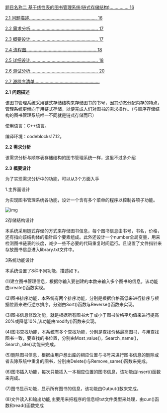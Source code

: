 [题目名称二 基于线性表的图书管理系统(链式存储结构)............... 16](#_Toc28681831)

[2.1 问题描述...................................................... 16]()

[2.2 需求分析...................................................... 17](#_Toc28681833)

[2.3 概要设计...................................................... 17](#_Toc28681834)

[2.4 流程图........................................................ 18](#_Toc28681835)

[2.5 详细设计...................................................... 18](#_Toc28681836)

[2.6 测试分析...................................................... 20](#_Toc28681837)

[2.7 源程序清单.................................................... ](#_Toc28681838)

**2.1** **问题描述**

该图书管理系统采用链式存储结构来存储图书的书号，因其动态分配内存的特点，管理系统更倾向于用链式存储，以便完成人们对图书的需求操作。（与顺序存储结构的图书管理系统唯一不同就是链式存储而已）

使用语言：C++语言。

编译环境：codeblocks17.12。

**2.2** **需求分析**

该需求分析与顺序表存储结构的图书管理系统一样，这里不过多介绍

**2.3** **概要设计**

为了实现需求分析中的功能，可以从3个方面入手

1.主界面设计

为实现图书管理系统各功能，设计一个含有多个菜单的程序以控制各项子功能。

 

![img](file:///C:/Users/ADMINI~1/AppData/Local/Temp/msohtmlclip1/01/clip_image002.png)

 

2存储结构设计

 本系统采用链式存储的方式来存储图书信息，每个图书信息由书号，书名，价格，还有指向该结构体的指针四个要素组成。此外还设计一个number全局变量，用来检测图书链表的长度，减少一些不必要的代码重复时间运行。且设置了文件指针来存放图书信息进入library.txt文件中。

3系统功能设计

本系统设置了8种不同功能，描述如下。

(1)建立图书管理信息，根据你输入要创建的本数来输入多个图书的信息。该功能由create()函数实现。

(2)图书排序功能，本系统有两个排序功能，分别是根据价格高低来进行排序与根据位置来进行逆序排序，分别由Sort()函数与Reverse()函数来实现。

(3)图书信息修改功能，就是根据所有图书大于或小于图书价格平均值来进行提高20%或降低10%,该功能由modify()函数来实现。

(4)图书查找功能，本系统有多个查找功能，分别是查找价格最高图书，与用查找图书一致，要查找的书位置，分别由Most_value()，Search_name()，Search_site()功能来完成。

(5)删除图书信息，根据由用户想出库的相应位置与书号来进行图书信息的删除或者去除系统中重复的图书，分别由Delete()与Remove_same()函数来完成。

(6)图书插入功能，每次只能插入一本相应位置的图书信息，该功能由Insert()函数来完成。

(7)图书显示功能，显示所有图书的信息，该功能由Output()数来完成。

(8)文件读入和输出功能,主要用来把程序的信息经txt文件类型来处理，由cun()函数和read()函数完成

 
